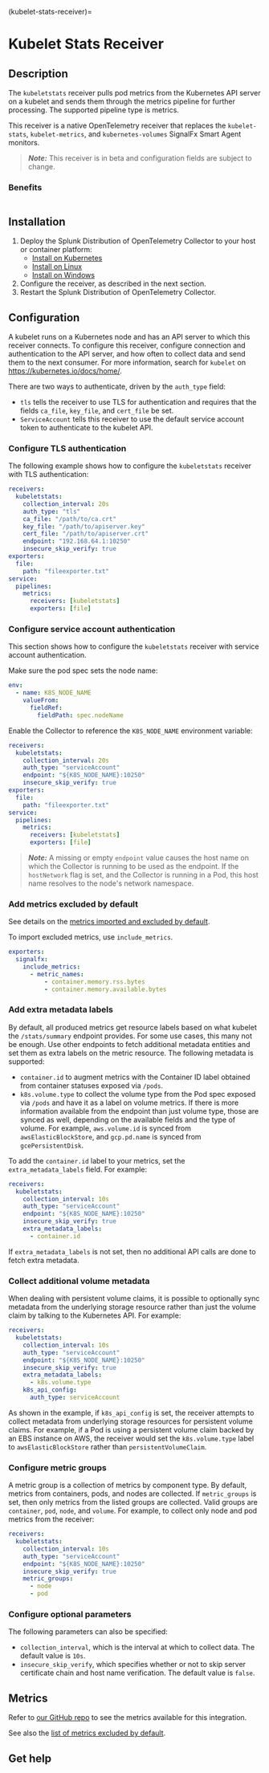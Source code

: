 (kubelet-stats-receiver)=

# Kubelet Stats Receiver

<meta name="Description" content="Documentation on the kubelet stats receiver">

## Description

The `kubeletstats` receiver pulls pod metrics from the Kubernetes API server on a kubelet and sends them through the metrics pipeline for further processing. The supported pipeline type is metrics.

This receiver is a native OpenTelemetry receiver that replaces the `kubelet-stats`, `kubelet-metrics`, and `kubernetes-volumes` SignalFx Smart Agent monitors.

> _**Note:**_ This receiver is in beta and configuration fields are subject to change.

### Benefits

```{include} /_includes/benefits.md
```

## Installation

1. Deploy the Splunk Distribution of OpenTelemetry Collector to your host or container platform:
   - <a href="https://docs.splunk.com/Observability/gdi/opentelemetry/install-k8s.html" target="_blank">Install on Kubernetes</a>
   - <a href="https://docs.splunk.com/Observability/gdi/opentelemetry/install-linux.html" target="_blank">Install on Linux</a>
   - <a href="https://docs.splunk.com/Observability/gdi/opentelemetry/install-windows.html" target="_blank">Install on Windows</a>
2. Configure the receiver, as described in the next section.
3. Restart the Splunk Distribution of OpenTelemetry Collector.

## Configuration

A kubelet runs on a Kubernetes node and has an API server to which this receiver connects. To configure this receiver, configure connection and authentication to the API server, and how often to collect data and send them to the next consumer. For more information, search for `kubelet` on <a href="https://kubernetes.io/docs/home/" target="_blank">https://kubernetes.io/docs/home/</a>.

There are two ways to authenticate, driven by the `auth_type` field:

- `tls` tells the receiver to use TLS for authentication and requires that the fields `ca_file`, `key_file`, and `cert_file` be set.
- `ServiceAccount` tells this receiver to use the default service account token to authenticate to the kubelet API.

### Configure TLS authentication

The following example shows how to configure the `kubeletstats` receiver with TLS authentication:

```yaml
receivers:
  kubeletstats:
    collection_interval: 20s
    auth_type: "tls"
    ca_file: "/path/to/ca.crt"
    key_file: "/path/to/apiserver.key"
    cert_file: "/path/to/apiserver.crt"
    endpoint: "192.168.64.1:10250"
    insecure_skip_verify: true
exporters:
  file:
    path: "fileexporter.txt"
service:
  pipelines:
    metrics:
      receivers: [kubeletstats]
      exporters: [file]
```

### Configure service account authentication

This section shows how to configure the `kubeletstats` receiver with service account authentication.

Make sure the pod spec sets the node name:

```yaml
env:
  - name: K8S_NODE_NAME
    valueFrom:
      fieldRef:
        fieldPath: spec.nodeName
```

Enable the Collector to reference the `K8S_NODE_NAME` environment variable:

```yaml
receivers:
  kubeletstats:
    collection_interval: 20s
    auth_type: "serviceAccount"
    endpoint: "${K8S_NODE_NAME}:10250"
    insecure_skip_verify: true
exporters:
  file:
    path: "fileexporter.txt"
service:
  pipelines:
    metrics:
      receivers: [kubeletstats]
      exporters: [file]
```

> **_Note:_** A missing or empty `endpoint` value causes the host name on which the Collector is running to be used as the endpoint. If the `hostNetwork` flag is set, and the Collector is running in a Pod, this host name resolves to the node's network namespace.

### Add metrics excluded by default

See details on the [metrics imported and excluded by default](#metrics).

To import excluded metrics, use `include_metrics`.

```yaml
exporters:
  signalfx:
    include_metrics:
      - metric_names:
          - container.memory.rss.bytes
          - container.memory.available.bytes  
```

### Add extra metadata labels

By default, all produced metrics get resource labels based on what kubelet the `/stats/summary` endpoint provides. For some use cases, this many not be enough. Use other endpoints to fetch additional metadata entities and set them as extra labels on the metric resource. The following metadata is supported:

- `container.id` to augment metrics with the Container ID label obtained from container statuses exposed via `/pods`.
- `k8s.volume.type` to collect the volume type from the Pod spec exposed via `/pods` and have it as a label on volume metrics. If there is more information available from the endpoint than just volume type, those are synced as well, depending on the available fields and the type of volume. For example, `aws.volume.id` is synced from `awsElasticBlockStore`, and `gcp.pd.name` is synced from `gcePersistentDisk`.

To add the `container.id` label to your metrics, set the `extra_metadata_labels` field. For example:

```yaml
receivers:
  kubeletstats:
    collection_interval: 10s
    auth_type: "serviceAccount"
    endpoint: "${K8S_NODE_NAME}:10250"
    insecure_skip_verify: true
    extra_metadata_labels:
      - container.id
```

If `extra_metadata_labels` is not set, then no additional API calls are done to fetch extra metadata.

### Collect additional volume metadata

When dealing with persistent volume claims, it is possible to optionally sync metadata from the underlying storage resource rather than just the volume claim by talking to the Kubernetes API. For example:

```yaml
receivers:
  kubeletstats:
    collection_interval: 10s
    auth_type: "serviceAccount"
    endpoint: "${K8S_NODE_NAME}:10250"
    insecure_skip_verify: true
    extra_metadata_labels:
      - k8s.volume.type
    k8s_api_config:
      auth_type: serviceAccount
```

As shown in the example, if `k8s_api_config` is set, the receiver attempts to collect metadata from underlying storage resources for persistent volume claims. For example, if a Pod is using a persistent volume claim backed by an EBS instance on AWS, the receiver would set the `k8s.volume.type` label to `awsElasticBlockStore` rather than `persistentVolumeClaim`.

### Configure metric groups

A metric group is a collection of metrics by component type. By default, metrics from containers, pods, and nodes are collected. If `metric_groups` is set, then only metrics from the listed groups are collected. Valid groups are `container`, `pod`, `node`, and `volume`. For example, to collect only node and pod metrics from the receiver:

```yaml
receivers:
  kubeletstats:
    collection_interval: 10s
    auth_type: "serviceAccount"
    endpoint: "${K8S_NODE_NAME}:10250"
    insecure_skip_verify: true
    metric_groups:
      - node
      - pod
```

### Configure optional parameters

The following parameters can also be specified:

- `collection_interval`, which is the interval at which to collect data. The default value is `10s`.
- `insecure_skip_verify`, which specifies whether or not to skip server certificate chain and host name verification. The default value is `false`.


## Metrics

Refer to [our GitHub repo](https://github.com/open-telemetry/opentelemetry-collector-contrib/blob/main/receiver/kubeletstatsreceiver/documentation.md) to see the metrics available for this integration.

See also the [list of metrics excluded by default](https://github.com/open-telemetry/opentelemetry-collector-contrib/blob/main/exporter/signalfxexporter/internal/translation/default_metrics.go).

## Get help

```{include} /_includes/troubleshooting.md
```
